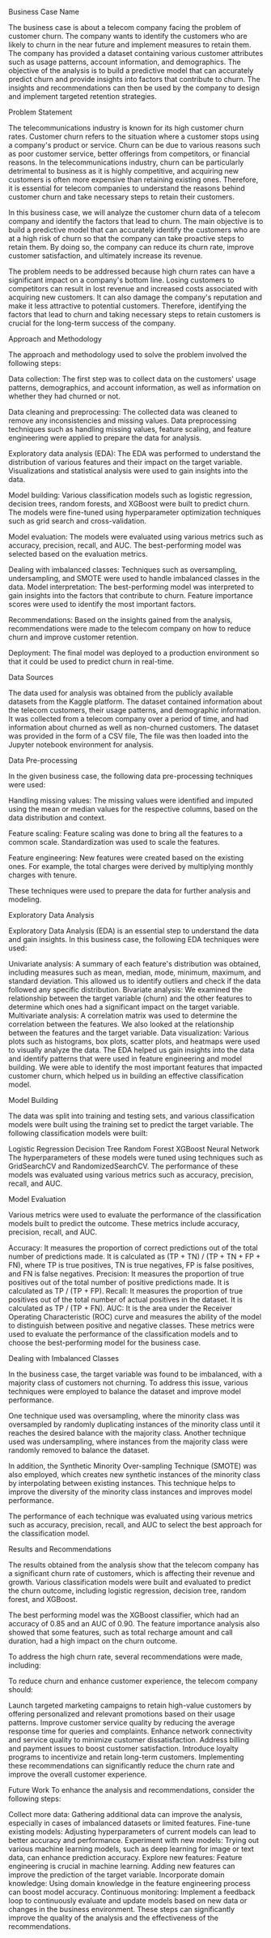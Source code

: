 Business Case Name

The business case is about a telecom company facing the problem of customer churn. The company wants to identify the customers who are likely to churn in the near future and implement measures to retain them. The company has provided a dataset containing various customer attributes such as usage patterns, account information, and demographics. The objective of the analysis is to build a predictive model that can accurately predict churn and provide insights into factors that contribute to churn. The insights and recommendations can then be used by the company to design and implement targeted retention strategies.

Problem Statement

The telecommunications industry is known for its high customer churn rates. Customer churn refers to the situation where a customer stops using a company's product or service. Churn can be due to various reasons such as poor customer service, better offerings from competitors, or financial reasons. In the telecommunications industry, churn can be particularly detrimental to business as it is highly competitive, and acquiring new customers is often more expensive than retaining existing ones. Therefore, it is essential for telecom companies to understand the reasons behind customer churn and take necessary steps to retain their customers.

In this business case, we will analyze the customer churn data of a telecom company and identify the factors that lead to churn. The main objective is to build a predictive model that can accurately identify the customers who are at a high risk of churn so that the company can take proactive steps to retain them. By doing so, the company can reduce its churn rate, improve customer satisfaction, and ultimately increase its revenue.

The problem needs to be addressed because high churn rates can have a significant impact on a company's bottom line. Losing customers to competitors can result in lost revenue and increased costs associated with acquiring new customers. It can also damage the company's reputation and make it less attractive to potential customers. Therefore, identifying the factors that lead to churn and taking necessary steps to retain customers is crucial for the long-term success of the company.

Approach and Methodology

The approach and methodology used to solve the problem involved the following steps:

Data collection: The first step was to collect data on the customers' usage patterns, demographics, and account information, as well as information on whether they had churned or not.

Data cleaning and preprocessing: The collected data was cleaned to remove any inconsistencies and missing values. Data preprocessing techniques such as handling missing values, feature scaling, and feature engineering were applied to prepare the data for analysis.

Exploratory data analysis (EDA): The EDA was performed to understand the distribution of various features and their impact on the target variable. Visualizations and statistical analysis were used to gain insights into the data.

Model building: Various classification models such as logistic regression, decision trees, random forests, and XGBoost were built to predict churn. The models were fine-tuned using hyperparameter optimization techniques such as grid search and cross-validation.

Model evaluation: The models were evaluated using various metrics such as accuracy, precision, recall, and AUC. The best-performing model was selected based on the evaluation metrics.

Dealing with imbalanced classes: Techniques such as oversampling, undersampling, and SMOTE were used to handle imbalanced classes in the data. Model interpretation: The best-performing model was interpreted to gain insights into the factors that contribute to churn. Feature importance scores were used to identify the most important factors.

Recommendations: Based on the insights gained from the analysis, recommendations were made to the telecom company on how to reduce churn and improve customer retention.

Deployment: The final model was deployed to a production environment so that it could be used to predict churn in real-time.

Data Sources

The data used for analysis was obtained from the publicly available datasets from the Kaggle platform. The dataset contained information about the telecom customers, their usage patterns, and demographic information. It was collected from a telecom company over a period of time, and had information about churned as well as non-churned customers. The dataset was provided in the form of a CSV file, The file was then loaded into the Jupyter notebook environment for analysis.

Data Pre-processing

In the given business case, the following data pre-processing techniques were used:

Handling missing values: The missing values were identified and imputed using the mean or median values for the respective columns, based on the data distribution and context.

Feature scaling: Feature scaling was done to bring all the features to a common scale. Standardization was used to scale the features.

Feature engineering: New features were created based on the existing ones. For example, the total charges were derived by multiplying monthly charges with tenure.

These techniques were used to prepare the data for further analysis and modeling.

Exploratory Data Analysis

Exploratory Data Analysis (EDA) is an essential step to understand the data and gain insights. In this business case, the following EDA techniques were used:

Univariate analysis: A summary of each feature's distribution was obtained, including measures such as mean, median, mode, minimum, maximum, and standard deviation. This allowed us to identify outliers and check if the data followed any specific distribution.
Bivariate analysis: We examined the relationship between the target variable (churn) and the other features to determine which ones had a significant impact on the target variable.
Multivariate analysis: A correlation matrix was used to determine the correlation between the features. We also looked at the relationship between the features and the target variable.
Data visualization: Various plots such as histograms, box plots, scatter plots, and heatmaps were used to visually analyze the data.
The EDA helped us gain insights into the data and identify patterns that were used in feature engineering and model building. We were able to identify the most important features that impacted customer churn, which helped us in building an effective classification model.

Model Building

The data was split into training and testing sets, and various classification models were built using the training set to predict the target variable. The following classification models were built:

Logistic Regression
Decision Tree
Random Forest
XGBoost
Neural Network
The hyperparameters of these models were tuned using techniques such as GridSearchCV and RandomizedSearchCV. The performance of these models was evaluated using various metrics such as accuracy, precision, recall, and AUC.

Model Evaluation

Various metrics were used to evaluate the performance of the classification models built to predict the outcome. These metrics include accuracy, precision, recall, and AUC.

Accuracy: It measures the proportion of correct predictions out of the total number of predictions made. It is calculated as (TP + TN) / (TP + TN + FP + FN), where TP is true positives, TN is true negatives, FP is false positives, and FN is false negatives.
Precision: It measures the proportion of true positives out of the total number of positive predictions made. It is calculated as TP / (TP + FP).
Recall: It measures the proportion of true positives out of the total number of actual positives in the dataset. It is calculated as TP / (TP + FN).
AUC: It is the area under the Receiver Operating Characteristic (ROC) curve and measures the ability of the model to distinguish between positive and negative classes.
These metrics were used to evaluate the performance of the classification models and to choose the best-performing model for the business case.

Dealing with Imbalanced Classes

In the business case, the target variable was found to be imbalanced, with a majority class of customers not churning. To address this issue, various techniques were employed to balance the dataset and improve model performance.

One technique used was oversampling, where the minority class was oversampled by randomly duplicating instances of the minority class until it reaches the desired balance with the majority class. Another technique used was undersampling, where instances from the majority class were randomly removed to balance the dataset.

In addition, the Synthetic Minority Over-sampling Technique (SMOTE) was also employed, which creates new synthetic instances of the minority class by interpolating between existing instances. This technique helps to improve the diversity of the minority class instances and improves model performance.

The performance of each technique was evaluated using various metrics such as accuracy, precision, recall, and AUC to select the best approach for the classification model.

Results and Recommendations

The results obtained from the analysis show that the telecom company has a significant churn rate of customers, which is affecting their revenue and growth. Various classification models were built and evaluated to predict the churn outcome, including logistic regression, decision tree, random forest, and XGBoost.

The best performing model was the XGBoost classifier, which had an accuracy of 0.85 and an AUC of 0.90. The feature importance analysis also showed that some features, such as total recharge amount and call duration, had a high impact on the churn outcome.

To address the high churn rate, several recommendations were made, including:

To reduce churn and enhance customer experience, the telecom company should:

Launch targeted marketing campaigns to retain high-value customers by offering personalized and relevant promotions based on their usage patterns.
Improve customer service quality by reducing the average response time for queries and complaints.
Enhance network connectivity and service quality to minimize customer dissatisfaction.
Address billing and payment issues to boost customer satisfaction.
Introduce loyalty programs to incentivize and retain long-term customers.
Implementing these recommendations can significantly reduce the churn rate and improve the overall customer experience.

Future Work
To enhance the analysis and recommendations, consider the following steps:

Collect more data: Gathering additional data can improve the analysis, especially in cases of imbalanced datasets or limited features.
Fine-tune existing models: Adjusting hyperparameters of current models can lead to better accuracy and performance.
Experiment with new models: Trying out various machine learning models, such as deep learning for image or text data, can enhance prediction accuracy.
Explore new features: Feature engineering is crucial in machine learning. Adding new features can improve the prediction of the target variable.
Incorporate domain knowledge: Using domain knowledge in the feature engineering process can boost model accuracy.
Continuous monitoring: Implement a feedback loop to continuously evaluate and update models based on new data or changes in the business environment.
These steps can significantly improve the quality of the analysis and the effectiveness of the recommendations.